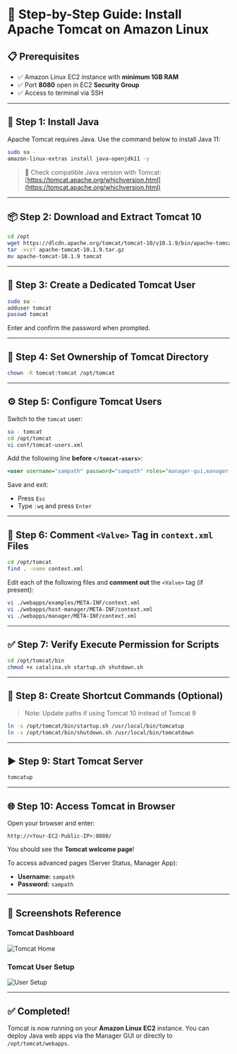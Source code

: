 # 🚀 Step-by-Step Guide: Install Apache Tomcat on Amazon Linux

## 📋 Prerequisites
- ✅ Amazon Linux EC2 instance with **minimum 1GB RAM**
- ✅ Port **8080** open in EC2 **Security Group**
- ✅ Access to terminal via SSH

---

## 🔧 Step 1: Install Java

Apache Tomcat requires Java. Use the command below to install Java 11:

```bash
sudo su -
amazon-linux-extras install java-openjdk11 -y
```

> 🔗 Check compatible Java version with Tomcat: [https://tomcat.apache.org/whichversion.html](https://tomcat.apache.org/whichversion.html)

---

## 📦 Step 2: Download and Extract Tomcat 10

```bash
cd /opt
wget https://dlcdn.apache.org/tomcat/tomcat-10/v10.1.9/bin/apache-tomcat-10.1.9.tar.gz
tar -xvzf apache-tomcat-10.1.9.tar.gz
mv apache-tomcat-10.1.9 tomcat
```

---

## 👤 Step 3: Create a Dedicated Tomcat User

```bash
sudo su -
adduser tomcat
passwd tomcat
```

Enter and confirm the password when prompted.

---

## 🔑 Step 4: Set Ownership of Tomcat Directory

```bash
chown -R tomcat:tomcat /opt/tomcat
```

---

## ⚙️ Step 5: Configure Tomcat Users

Switch to the `tomcat` user:

```bash
su - tomcat
cd /opt/tomcat
vi conf/tomcat-users.xml
```

Add the following line **before `</tomcat-users>`**:

```xml
<user username="sampath" password="sampath" roles="manager-gui,manager-script,manager-jmx,manager-status"/>
```

Save and exit:
- Press `Esc`
- Type `:wq` and press `Enter`

---

## 🚫 Step 6: Comment `<Valve>` Tag in `context.xml` Files

```bash
cd /opt/tomcat
find . -name context.xml
```

Edit each of the following files and **comment out** the `<Valve>` tag (if present):

```bash
vi ./webapps/examples/META-INF/context.xml
vi ./webapps/host-manager/META-INF/context.xml
vi ./webapps/manager/META-INF/context.xml
```

---

## ✅ Step 7: Verify Execute Permission for Scripts

```bash
cd /opt/tomcat/bin
chmod +x catalina.sh startup.sh shutdown.sh
```

---

## 🔗 Step 8: Create Shortcut Commands (Optional)

> Note: Update paths if using Tomcat 10 instead of Tomcat 9

```bash
ln -s /opt/tomcat/bin/startup.sh /usr/local/bin/tomcatup
ln -s /opt/tomcat/bin/shutdown.sh /usr/local/bin/tomcatdown
```

---

## ▶️ Step 9: Start Tomcat Server

```bash
tomcatup
```

---

## 🌐 Step 10: Access Tomcat in Browser

Open your browser and enter:

```
http://<Your-EC2-Public-IP>:8080/
```

You should see the **Tomcat welcome page**!

To access advanced pages (Server Status, Manager App):

- **Username:** `sampath`
- **Password:** `sampath`

---

## 📸 Screenshots Reference

### Tomcat Dashboard
![Tomcat Home](https://user-images.githubusercontent.com/119833411/241392947-688e9545-db12-4f3e-8c57-e97e40520a50.jpg)

### Tomcat User Setup
![User Setup](https://user-images.githubusercontent.com/119833411/241391537-6601999f-5c4d-4bfc-a3b7-d759cd2a4397.jpg)

---

## ✅ Completed!

Tomcat is now running on your **Amazon Linux EC2** instance. You can deploy Java web apps via the Manager GUI or directly to `/opt/tomcat/webapps`.
